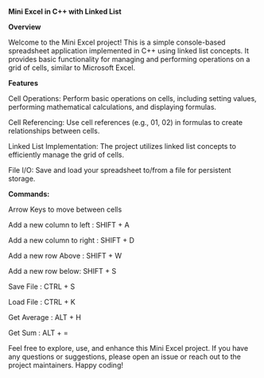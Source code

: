 **Mini Excel in C++ with Linked List**

**Overview**

Welcome to the Mini Excel project! This is a simple console-based spreadsheet application implemented in C++ using linked list concepts. It provides basic functionality for managing and performing operations on a grid of cells, similar to Microsoft Excel.

**Features**

Cell Operations: Perform basic operations on cells, including setting values, performing mathematical calculations, and displaying formulas.

Cell Referencing: Use cell references (e.g., 01, 02) in formulas to create relationships between cells.

Linked List Implementation: The project utilizes linked list concepts to efficiently manage the grid of cells.

File I/O: Save and load your spreadsheet to/from a file for persistent storage.

**Commands:**

Arrow Keys to move between cells

Add a new column to left : SHIFT + A

Add a new column to right : SHIFT + D

Add a new row Above : SHIFT + W

Add a new row below: SHIFT + S

Save File : CTRL + S

Load File : CTRL + K

Get Average : ALT + H

Get Sum : ALT + =



Feel free to explore, use, and enhance this Mini Excel project. If you have any questions or suggestions, please open an issue or reach out to the project maintainers. Happy coding!




